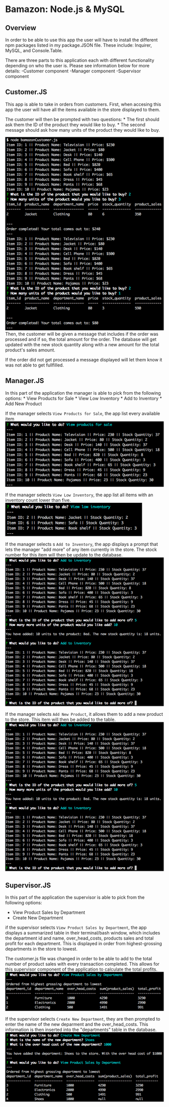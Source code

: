 # Bamazon: Node.js & MySQL

## Overview
In order to be able to use this app the user will have to install the different npm packages listed in my package.JSON file. These include: Inquirer, MySQL, and Console.Table.

There are three parts to this application each with different functionality depending on who the user is. Please see information below for more details:
    -Customer component
    -Manager component
    -Supervisor component

## Customer.JS
This app is able to take in orders from customers. First, when accesing this app the user will have all the items available in the store displayed to them.

The customer will then be prompted with two questions:
    * The first should ask them the ID of the product they would like to buy.
    * The second message should ask how many units of the product they would like to buy.
    
![customer.js screenshot](./images/customer1.jpg?raw=true "Customer.JS questions")    
Then, the customer will be given a message that includes if the order was processed and if so, the total amount for the order. The database will get updated with the new stock quantity along with a new amount for the total product's sales amount.

If the order did not get processed a message displayed will let them know it was not able to get fullfilled.

## Manager.JS
In this part of the application the manager is able to pick from the following options:
    * View Products for Sale
    * View Low Inventory
    * Add to Inventory
    * Add New Product

If the manager selects `View Products for Sale`, the app list every available item
![manager.js screenshot](./images/manager1.jpg?raw=true "manager1.JS questions")

If the manager selects  `View Low Inventory`, the app list all items with an inventory count lower than five.
![manager.js screenshot](./images/manager2.jpg?raw=true "manager2.JS questions")

If the manager selects s `Add to Inventory`, the app displays a prompt that lets the manager "add more" of any item currently in the store. The stock number for this item will then be update to the database.
![manager.js screenshot](./images/manager3.jpg?raw=true "manager3.JS questions")

If the manager selects  `Add New Product`, it allows them to add a new product to the store. This item will then be added to the table.
![manager.js screenshot](./images/manager3.jpg?raw=true "manager4.JS questions")

## Supervisor.JS
In this part of the application the supervisor is able to pick from the following options:
* View Product Sales by Department
* Create New Department

if the supervisor selects `View Product Sales by Department`, the app displays a summarized table in their terminal/bash window, which includes the department id and name, over_head_costs, products sales and total profit for each department. This is displayed in order from highest-grossing departments in the store to lowest.

The customer.js file was changed in order to be able to add to the total number of product sales with every transaction completed. This allows for this supervisor component of the application to calculate the total profits.
![supervisor.js screenshot](./images/supervisor1.jpg?raw=true "supervisor1.JS questions")

If the supervisor selects `Create New Department`, they are then prompted to enter the name of the new deparment and the over_head_costs. This information is then inserted into the "departments" table in the database.
![supervisor.js screenshot](./images/supervisor2.jpg?raw=true "supervisor2.JS questions")

